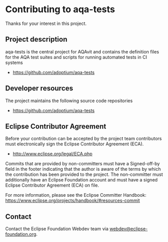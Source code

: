 # Contributing to aqa-tests

Thanks for your interest in this project.

## Project description

aqa-tests is the central project for AQAvit and contains the definition files for the AQA test suites
and scripts for running automated tests in CI systems

* https://github.com/adoptium/aqa-tests

## Developer resources

The project maintains the following source code repositories

* https://github.com/adoptium/aqa-tests

## Eclipse Contributor Agreement

Before your contribution can be accepted by the project team contributors must
electronically sign the Eclipse Contributor Agreement (ECA).

* http://www.eclipse.org/legal/ECA.php

Commits that are provided by non-committers must have a Signed-off-by field in
the footer indicating that the author is aware of the terms by which the
contribution has been provided to the project. The non-committer must
additionally have an Eclipse Foundation account and must have a signed Eclipse
Contributor Agreement (ECA) on file.

For more information, please see the Eclipse Committer Handbook:
https://www.eclipse.org/projects/handbook/#resources-commit

## Contact

Contact the Eclipse Foundation Webdev team via webdev@eclipse-foundation.org.
